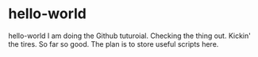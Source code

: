 # hello-world
hello-world
I am doing the Github tuturoial. Checking the thing out. Kickin' the tires. 
So far so good. 
The plan is to store useful scripts here.
